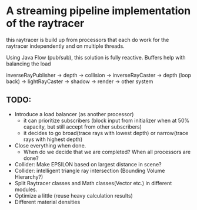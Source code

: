 A streaming pipeline implementation of the raytracer
=====================================================

this raytracer is build up from processors that each do work for the raytracer independently and on multiple threads.

Using Java Flow (pub/sub), this solution is fully reactive. Buffers help with balancing the load

inverseRayPublisher -> depth -> collision   -> inverseRayCaster -> depth (loop back)
                                            -> lightRayCaster -> shadow -> render -> other system
                                            
TODO:
-----

- Introduce a load balancer (as another processor)
    - it can prioritize subscribers (block input from initializer when at 50% capacity, but still accept from other subscribers)
    - it decides to go broad(trace rays with lowest depth) or narrow(trace rays with highest depth)
- Close everything when done.
    - When do we decide that we are completed? When all processors are done?
- Collider: Make EPSILON based on largest distance in scene?
- Collider: intelligent triangle ray intersection (Bounding Volume Hierarchy?)
- Split Raytracer classes and Math classes(Vector etc.) in different modules.
- Optimize a little (reuse heavy calculation results)
- Different material densities